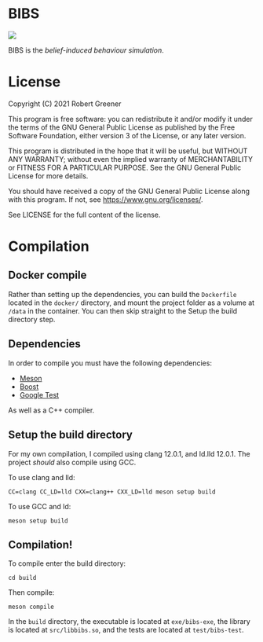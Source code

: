 <!--
BIBS, the belief-induced behaviour simulation
Copyright (C) 2021 Robert Greener

This program is free software: you can redistribute it and/or modify
it under the terms of the GNU General Public License as published by
the Free Software Foundation, either version 3 of the License, or
any later version.

This program is distributed in the hope that it will be useful,
but WITHOUT ANY WARRANTY; without even the implied warranty of
MERCHANTABILITY or FITNESS FOR A PARTICULAR PURPOSE.  See the
GNU General Public License for more details.

You should have received a copy of the GNU General Public License
along with this program.  If not, see <https://www.gnu.org/licenses/>.
-->

# BIBS

[![](https://jenkins.robgreener.com/job/BIBS/badge/icon)](https://jenkins.robgreener.com/job/BIBS/)

BIBS is the *belief-induced behaviour simulation*.

# License

Copyright (C) 2021 Robert Greener

This program is free software: you can redistribute it and/or modify
it under the terms of the GNU General Public License as published by
the Free Software Foundation, either version 3 of the License, or
any later version.

This program is distributed in the hope that it will be useful,
but WITHOUT ANY WARRANTY; without even the implied warranty of
MERCHANTABILITY or FITNESS FOR A PARTICULAR PURPOSE.  See the
GNU General Public License for more details.

You should have received a copy of the GNU General Public License
along with this program.  If not, see <https://www.gnu.org/licenses/>.

See LICENSE for the full content of the license.

# Compilation

## Docker compile
Rather than setting up the dependencies, you can build the `Dockerfile`
located in the `docker/` directory, and mount the project folder as a volume
at `/data` in the container. You can then skip straight to the Setup the build
directory step.

## Dependencies
In order to compile you must have the following dependencies:

- [Meson](https://mesonbuild.com/)
- [Boost](https://www.boost.org/)
- [Google Test](https://github.com/google/googletest)

As well as a C++ compiler.

## Setup the build directory

For my own compilation, I compiled using clang 12.0.1, and ld.lld 12.0.1.
The project *should* also compile using GCC.

To use clang and lld:

```
CC=clang CC_LD=lld CXX=clang++ CXX_LD=lld meson setup build
```

To use GCC and ld:

```
meson setup build
```

## Compilation!

To compile enter the build directory:

```
cd build
```

Then compile:

```
meson compile
```

In the `build` directory, the executable is located at `exe/bibs-exe`, the library is located at `src/libbibs.so`, and the tests are located at `test/bibs-test`.

